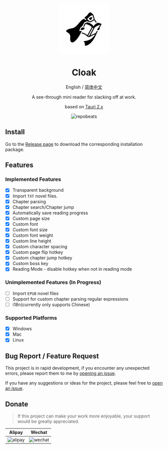 <div align="center">
  <img src="./public/logo.png" width="160" alt="icon"/>

  <h1 align="center">Cloak</h1>

  English / [简体中文](./README_CN.md)

  A see-through mini reader for slacking off at work.

  based on [Tauri 2.x](https://github.com/tauri-apps/tauri)

  ![repobeats](https://repobeats.axiom.co/api/embed/d02bba2d34b3b88d610c307249c5203800a251eb.svg)
</div>

## Install

Go to the [Release page](https://github.com/Xav1erSue/cloak/releases) to download the corresponding installation package.

## Features

### Implemented Features

- [x] Transparent background
- [x] Import `TXT` novel files.
- [x] Chapter parsing
- [x] Chapter search/Chapter jump
- [x] Automatically save reading progress
- [x] Custom page size
- [x] Custom font
- [x] Custom font size
- [x] Custom font weight
- [x] Custom line height
- [x] Custom character spacing
- [x] Custom page flip hotkey
- [x] Custom chapter jump hotkey
- [x] Custom boss key
- [x] Reading Mode - disable hotkey when not in reading mode

### Unimplemented Features (In Progress)

- [ ] Import `EPUB` novel files
- [ ] Support for custom chapter parsing regular expressions
- [ ] i18n(currently only supports Chinese)

### Supported Platforms

- [x] Windows
- [x] Mac
- [x] Linux

## Bug Report / Feature Request

This project is in rapid development, if you encounter any unexpected errors, please report them to me by [opening an issue](https://github.com/Xav1erSue/cloak/issues).

If you have any suggestions or ideas for the project, please feel free to [open an issue](https://github.com/Xav1erSue/cloak/issues).

## Donate

> If this project can make your work more enjoyable, your support would be greatly appreciated.

| Alipay | Wechat |
| :---: | :---: |
| <img src="./public/alipay.jpg" width="200" alt="alipay"/> | <img src="./public/wechat.jpg" width="200" alt="wechat"/> |
